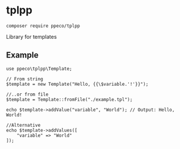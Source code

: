 # tplpp 
```shell
composer require ppeco/tplpp
```

Library for templates

## Example
```injectablephp
use ppeco\tplpp\Template;

// From string
$template = new Template("Hello, {{\$variable.'!'}}");

//..or from file
$template = Template::fromFile("./example.tpl");

echo $template->addValue("variable", "World"); // Output: Hello, World!

//Alternative
echo $template->addValues([
    "variable" => "World"
]);
```